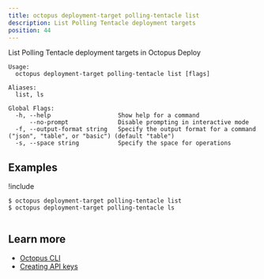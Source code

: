```yaml
---
title: octopus deployment-target polling-tentacle list
description: List Polling Tentacle deployment targets
position: 44
---
```


List Polling Tentacle deployment targets in Octopus Deploy


```text
Usage:
  octopus deployment-target polling-tentacle list [flags]

Aliases:
  list, ls

Global Flags:
  -h, --help                   Show help for a command
      --no-prompt              Disable prompting in interactive mode
  -f, --output-format string   Specify the output format for a command ("json", "table", or "basic") (default "table")
  -s, --space string           Specify the space for operations

```

## Examples

!include <samples-instance>


```text
$ octopus deployment-target polling-tentacle list
$ octopus deployment-target polling-tentacle ls


```

## Learn more

- [Octopus CLI](/docs/octopus-rest-api/cli/index.md)
- [Creating API keys](/docs/octopus-rest-api/how-to-create-an-api-key.md)